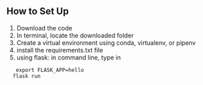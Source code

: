 ## How to Set Up
1. Download the code 
2. In terminal, locate the downloaded folder 
3. Create a virtual environment using conda, virtualenv, or pipenv
4. install the requirements.txt file
5. using flask: in command line, type in 
 ``` 
    export FLASK_APP=hello
   flask run
```

